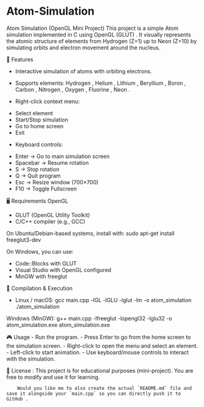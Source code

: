 # Atom-Simulation

Atom Simulation (OpenGL Mini Project)
This project is a simple Atom simulation implemented in C using OpenGL (GLUT) .
It visually represents the atomic structure of elements from Hydrogen (Z=1) up to Neon (Z=10) by simulating orbits and electron movement around the nucleus.

📌 Features
* Interactive simulation of atoms with orbiting electrons.
* Supports elements: Hydrogen , Helium , Lithium , Beryllium , Boron , Carbon , Nitrogen , Oxygen , Fluorine , Neon .

* Right-click context menu:
 - Select element
 - Start/Stop simulation
 - Go to home screen
 - Exit
  
* Keyboard controls:
 - Enter → Go to main simulation screen
 - Spacebar → Resume rotation
 - S → Stop rotation
 - Q → Quit program
 - Esc → Resize window (700×700)
 - F10 → Toggle Fullscreen
  
🖥️ Requirements
OpenGL
 - GLUT (OpenGL Utility Toolkit)
 - C/C++ compiler (e.g., GCC)
   
On Ubuntu/Debian-based systems, install with:
sudo apt-get install freeglut3-dev

 On Windows, you can use:
   - Code::Blocks with GLUT
   - Visual Studio with OpenGL configured
   - MinGW with freeglut

🚀 Compilation & Execution
  - Linux / macOS:
    gcc main.cpp -lGL -lGLU -lglut -lm -o atom_simulation
   ./atom_simulation

Windows (MinGW):
g++ main.cpp -lfreeglut -lopengl32 -lglu32 -o atom_simulation.exe
atom_simulation.exe

🎮 Usage
     - Run the program.
     - Press Enter to go from the home screen to the simulation screen.
     - Right-click to open the menu and select an element.
     - Left-click to start animation.
     - Use keyboard/mouse controls to interact with the simulation.

📜 License :
        This project is for educational purposes (mini-project). You are free to modify and use it for learning.
    
        Would you like me to also create the actual `README.md` file and save it alongside your `main.cpp` so you can directly push it to GitHub .

